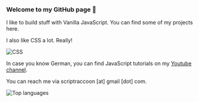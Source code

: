 ### Welcome to my GitHub page 👋

I like to build stuff with Vanilla JavaScript. You can find some of my projects here.

I also like CSS a lot. Really!

![CSS](http://2.bp.blogspot.com/-41v6n3Vaf5s/UeRN_XJ0keI/AAAAAAAAN2Y/YxIHhddGiaw/s1600/css.gif)

In case you know German, you can find JavaScript tutorials on my [Youtube channel](https://www.youtube.com/channel/UCRYxf9qolDaBGkZ9k_j4Ovg).

You can reach me via scriptraccoon [at] gmail [dot] com.

![Top languages](https://github-readme-stats.vercel.app/api/top-langs/?username=ScriptRaccoon)
